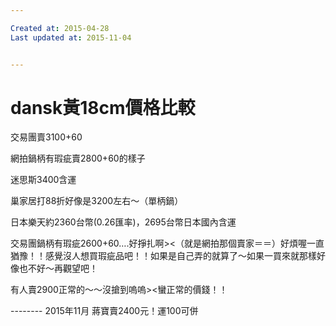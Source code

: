 ```yaml
---

Created at: 2015-04-28
Last updated at: 2015-11-04


---
```


# dansk黃18cm價格比較


交易團賣3100+60

網拍鍋柄有瑕疵賣2800+60的樣子

迷思斯3400含運

巢家居打88折好像是3200左右～（單柄鍋）

日本樂天約2360台幣(0.26匯率)，2695台幣日本國內含運

交易團鍋柄有瑕疵2600+60….好掙扎啊><（就是網拍那個賣家＝＝）好煩喔一直猶豫！！感覺沒人想買瑕疵品吧！！如果是自己弄的就算了～如果一買來就那樣好像也不好～再觀望吧！

有人賣2900正常的～～沒搶到嗚嗚><蠻正常的價錢！！

\--------
2015年11月
蔣寶賣2400元！運100可併


